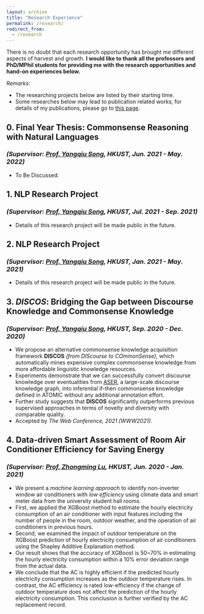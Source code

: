 ```yaml
---
layout: archive
title: "Research Experience"
permalink: /research/
redirect_from:
  - /research
---
```


There is no doubt that each research opportunity has brought me different aspects of harvest and growth.
**I would like to thank all the professors and PhD/MPhil students for providing me with the research opportunities and
hand-on experiences below.**

*Remarks:*

- The researching projects below are listed by their starting time.
- Some researches below may lead to publication related works, for details of my publications, please go
  to [this page](https://mighty-weaver.github.io/publications/).

## 0. **Final Year Thesis: Commonsense Reasoning with Natural Languages**

### *(Supervisor: [Prof. Yangqiu Song](https://www.cse.ust.hk/~yqsong/), HKUST, Jun. 2021 - May. 2022)*

* To Be Discussed.

## 1. **NLP Research Project**

### *(Supervisor: [Prof. Yangqiu Song](https://www.cse.ust.hk/~yqsong/), HKUST, Jul. 2021 - Sep. 2021)*

* Details of this research project will be made public in the future.

## 2. **NLP Research Project**

### *(Supervisor: [Prof. Yangqiu Song](https://www.cse.ust.hk/~yqsong/), HKUST, Jan. 2021 - May. 2021)*

* Details of this research project will be made public in the future.

## 3. ***DISCOS*: Bridging the Gap between Discourse Knowledge and Commonsense Knowledge**

### *(Supervisor: [Prof. Yangqiu Song](https://www.cse.ust.hk/~yqsong/), HKUST, Sep. 2020 - Dec. 2020)*

* We propose an alternative commonsense knowledge acquisition framework **DISCOS** *(from DIScourse to COmmonSense)*,
  which automatically mines expensive complex commonsense knowledge from more affordable linguistic knowledge resources.
* Experiments demonstrate that we can successfully convert discourse knowledge over eventualities
  from [ASER](https://hkust-knowcomp.github.io/ASER/), a large-scale discourse knowledge graph, into inferential if-then
  commonsense knowledge defined in ATOMIC without any additional annotation effort.
* Further study suggests that **DISCOS** significantly outperforms previous supervised approaches in terms of novelty
  and diversity with comparable quality.
* Accepted by *The Web Conference, 2021 (WWW2021)*.

## 4. **Data-driven Smart Assessment of Room Air Conditioner Efficiency for Saving Energy**

### *(Supervisor: [Prof. Zhongming Lu](https://facultyprofiles.ust.hk/profiles.php?profile=zhongming-lu-zhongminglu), HKUST, Jun. 2020 - Jan. 2021)*

* We present a *machine learning approach* to identify non-inverter window air conditioners with *low efficiency* using
  climate data and smart meter data from the university student hall rooms.
* First, we applied the XGBoost method to estimate the hourly electricity consumption of an air conditioner with input
  features including the number of people in the room, outdoor weather, and the operation of air conditioners in
  previous hours.
* Second, we examined the impact of outdoor temperature on the XGBoost prediction of hourly electricity consumption of
  air conditioners using the Shapley Additive Explanation method.
* Our result shows that the accuracy of XGBoost is 50~70% in estimating the hourly electricity consumption within a 10%
  error deviation range from the actual data.
* We conclude that the AC is highly efficient if the predicted hourly electricity consumption increases as the outdoor
  temperature rises. In contrast, the AC efficiency is rated low-efficiency if the change of outdoor temperature does
  not affect the prediction of the hourly electricity consumption. This conclusion is further verified by the AC
  replacement record.

